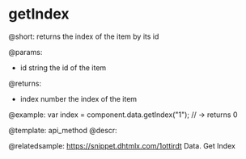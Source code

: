getIndex
=============

@short:
returns the index of the item by its id

@params:

- id		string			the id of the item


@returns:

- index		number			the index of the item


@example:
var index = component.data.getIndex("1"); // -> returns 0

@template: api_method
@descr:

@relatedsample: https://snippet.dhtmlx.com/1ottirdt	Data. Get Index